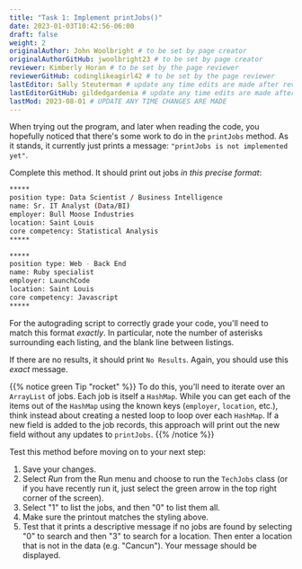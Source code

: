 ```yaml
---
title: "Task 1: Implement printJobs()"
date: 2023-01-03T10:42:56-06:00
draft: false
weight: 2
originalAuthor: John Woolbright # to be set by page creator
originalAuthorGitHub: jwoolbright23 # to be set by page creator
reviewer: Kimberly Horan # to be set by the page reviewer
reviewerGitHub: codinglikeagirl42 # to be set by the page reviewer
lastEditor: Sally Steuterman # update any time edits are made after review
lastEditorGitHub: gildedgardenia # update any time edits are made after review
lastMod: 2023-08-01 # UPDATE ANY TIME CHANGES ARE MADE
---
```


When trying out the program, and later when reading the code, you
hopefully noticed that there's some work to do in the `printJobs`
method. As it stands, it currently just prints a message:
`"printJobs is not implemented yet"`.

Complete this method. It should print out jobs *in this precise format*:

```bash
*****
position type: Data Scientist / Business Intelligence
name: Sr. IT Analyst (Data/BI)
employer: Bull Moose Industries
location: Saint Louis
core competency: Statistical Analysis
*****

*****
position type: Web - Back End
name: Ruby specialist
employer: LaunchCode
location: Saint Louis
core competency: Javascript
*****
```

For the autograding script to correctly grade your code, you'll need to match this format *exactly*. In particular, note the number of asterisks surrounding each listing, and the blank line between listings.

If there are no results, it should print `No Results`. Again, you should use this *exact* message.

{{% notice green Tip "rocket" %}}
To do this, you'll need to iterate over an `ArrayList` of jobs. Each job is itself a `HashMap`. While you can get each of the items out of
the `HashMap` using the known keys (`employer`, `location`, etc.), think instead about creating a nested loop to loop over each `HashMap`. If a new field is added to the job records, this approach will print out the new field without any updates to `printJobs`.
{{% /notice %}}

Test this method before moving on to your next step:

1. Save your changes.
2. Select *Run* from the Run menu and choose to run the `TechJobs` class (or if you have recently run it, just select the green arrow in the top right corner of the screen).
3. Select "1" to list the jobs, and then "0" to list them all.
4. Make sure the printout matches the styling above.
5. Test that it prints a descriptive message if no jobs are found by selecting "0" to search and then "3" to search for a location. Then enter a location that is not in the data (e.g. "Cancun"). Your message should be displayed.
